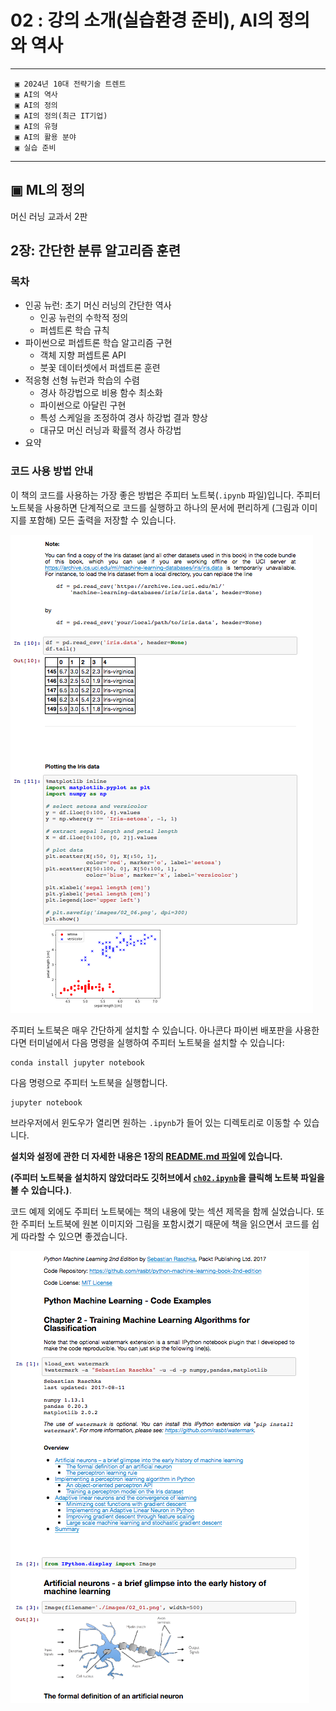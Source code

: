 #  02 : 강의 소개(실습환경 준비), AI의 정의와 역사

---
	 ▣ 2024년 10대 전략기술 트렌트
	 ▣ AI의 역사
	 ▣ AI의 정의
	 ▣ AI의 정의(최근 IT기업)
	 ▣ AI의 유형
	 ▣ AI의 활용 분야
  	 ▣ 실습 준비
---

## ▣ ML의 정의



머신 러닝 교과서 2판

##  2장: 간단한 분류 알고리즘 훈련

### 목차

- 인공 뉴런: 초기 머신 러닝의 간단한 역사
    - 인공 뉴런의 수학적 정의
    - 퍼셉트론 학습 규칙
- 파이썬으로 퍼셉트론 학습 알고리즘 구현
    - 객체 지향 퍼셉트론 API
    - 붓꽃 데이터셋에서 퍼셉트론 훈련
- 적응형 선형 뉴런과 학습의 수렴
    - 경사 하강법으로 비용 함수 최소화
    - 파이썬으로 아달린 구현
    - 특성 스케일을 조정하여 경사 하강법 결과 향상
    - 대규모 머신 러닝과 확률적 경사 하강법
- 요약

### 코드 사용 방법 안내

이 책의 코드를 사용하는 가장 좋은 방법은 주피터 노트북(`.ipynb` 파일)입니다. 주피터 노트북을 사용하면 단계적으로 코드를 실행하고 하나의 문서에 편리하게 (그림과 이미지를 포함해) 모든 출력을 저장할 수 있습니다.

![](images/jupyter-example-1.png)

주피터 노트북은 매우 간단하게 설치할 수 있습니다. 아나콘다 파이썬 배포판을 사용한다면 터미널에서 다음 명령을 실행하여 주피터 노트북을 설치할 수 있습니다:

    conda install jupyter notebook

다음 명령으로 주피터 노트북을 실행합니다.

    jupyter notebook

브라우저에서 윈도우가 열리면 원하는 `.ipynb`가 들어 있는 디렉토리로 이동할 수 있습니다.

**설치와 설정에 관한 더 자세한 내용은 1장의 [README.md 파일](../ch01/README.md)에 있습니다.**

**(주피터 노트북을 설치하지 않았더라도 깃허브에서 [`ch02.ipynb`](https://github.com/rickiepark/python-machine-learning-book-3rd-edition/blob/master/ch02/ch02.ipynb)을 클릭해 노트북 파일을 볼 수 있습니다.)**.

코드 예제 외에도 주피터 노트북에는 책의 내용에 맞는 섹션 제목을 함께 실었습니다. 또한 주피터 노트북에 원본 이미지와 그림을 포함시켰기 때문에 책을 읽으면서 코드를 쉽게 따라할 수 있으면 좋겠습니다.

![](images/jupyter-example-2.png)
